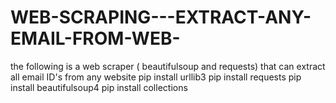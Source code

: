 # WEB-SCRAPING---EXTRACT-ANY-EMAIL-FROM-WEB-
the following is a web scraper ( beautifulsoup and requests) that can extract all email ID's from any website 
pip install urllib3
pip install requests
pip install beautifulsoup4
pip install collections
